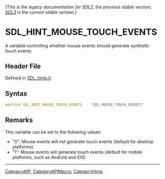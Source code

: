 ###### (This is the legacy documentation for SDL2, the previous stable version; [SDL3](https://wiki.libsdl.org/SDL3/) is the current stable version.)
# SDL_HINT_MOUSE_TOUCH_EVENTS

A variable controlling whether mouse events should generate synthetic touch events

## Header File

Defined in [SDL_hints.h](https://github.com/libsdl-org/SDL/blob/SDL2/include/SDL_hints.h)

## Syntax

```c
#define SDL_HINT_MOUSE_TOUCH_EVENTS    "SDL_MOUSE_TOUCH_EVENTS"
```

## Remarks

This variable can be set to the following values:

- "0": Mouse events will not generate touch events (default for desktop
  platforms)
- "1": Mouse events will generate touch events (default for mobile
  platforms, such as Android and iOS)

----
[CategoryAPI](CategoryAPI), [CategoryAPIMacro](CategoryAPIMacro), [CategoryHints](CategoryHints)

